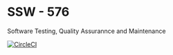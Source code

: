 # SSW - 576

Software Testing, Quality Assurannce and Maintenance

[![CircleCI](https://dl.circleci.com/status-badge/img/circleci/4Fcwp3JkKxfq5N9sorfdzw/PBWy5g6juncpJaaV8AoL3b/tree/HW04c_Mocking.svg?style=svg)](https://dl.circleci.com/status-badge/redirect/circleci/4Fcwp3JkKxfq5N9sorfdzw/PBWy5g6juncpJaaV8AoL3b/tree/HW04c_Mocking)

<!-- [![CircleCI](https://circleci.com/gh/YOUR_GITHUB_USERNAME/YOUR_REPO_NAME.svg?style=shield)](https://circleci.com/gh/YOUR_GITHUB_USERNAME/YOUR_REPO_NAME) -->
